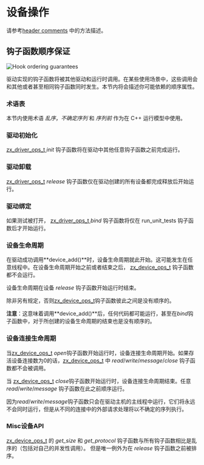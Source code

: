 <!---

# The Device ops

Please refer to the [header comments][device] for descriptions of the methods.

--->

# 设备操作

请参考[header comments][device] 中的方法描述。

<!---

## Hook ordering guarantees

![Hook ordering guarantees](/docs/images/zircon/ddk/driver-hook-ordering.png)

The hooks that a driver implements will be invoked by other drivers and by the
runtime. These invocations in some occasions may occur in parallel with
invocations of other or even the same hook. This section will describe the
ordering properties that you may rely on.

--->

## 钩子函数顺序保证

![Hook ordering guarantees](/docs/images/zircon/ddk/driver-hook-ordering.png)

驱动实现的钩子函数将被其他驱动和运行时调用。在某些使用场景中，这些调用会和其他或者甚至相同钩子函数同时发生。本节内将会描述你可能依赖的顺序属性。

<!---

### Terminology

This section uses the terms *unsequenced*, *indeterminately sequenced*, and
*sequenced before* as they are used in the C++ execution model.

--->

### 术语表

本节内使用术语 *乱序*，*不确定序列* 和 *序列前* 作为在 C++ 运行模型中使用。

<!---

### Driver Initialization

The [zx_driver_ops_t][driver] *init* hook will execute completely before any other
hooks for that driver.

--->

### 驱动初始化

 [zx_driver_ops_t ][driver] *init*  钩子函数将在驱动中其他任意钩子函数之前完成运行。

<!---

### Driver Teardown

The [zx_driver_ops_t][driver] *release* hook will begin execution only after all
devices created by this driver have been released.

--->

### 驱动卸载

[zx_driver_ops_t][driver] *release* 钩子函数仅在驱动创建的所有设备都完成释放后开始运行。

<!---

### Driver Bind

If tests are enabled, the [zx_driver_ops_t][driver] *bind* hook will begin execution only after the
run_unit_tests hook.

--->

### 驱动绑定

如果测试被打开， [zx_driver_ops_t ][driver]  *bind* 钩子函数将仅在 run_unit_tests 钩子函数后才开始运行。

<!---

### Device Lifecycle

The device lifecycle begins when some driver successfully invokes **device_add()**. This may
occur on any thread. No [zx_device_ops_t][device] hooks will run before the
device's lifecycle has begun or after it has ended.

The device lifecycle ends when the device's *release* hook has begun executing.

The [zx_device_ops_t][device] hooks are unsequenced with respect to each other
unless otherwise specified.

**Note**: This means that any code that occurs after a call to **device_add()**, even in *bind* hooks,
is unsequenced with respect to the end of the created device's lifecycle.

--->

### 设备生命周期

在驱动成功调用**device_add()**时，设备生命周期就此开始。这可能发生在任意线程中。在设备生命周期开始之前或者结束之后， [zx_device_ops_t][device] 钩子函数都不会运行。

设备生命周期在设备 *release* 钩子函数开始运行时结束。

除非另有规定，否则[zx_device_ops_t][device]钩子函数彼此之间是没有顺序的。

**注意**：这意味着调用**device_add()**后，任何代码都可能运行，甚至在*bind*钩子函数中，对于所创建的设备生命周期的结束也是没有顺序的。

<!---

### Device Connection Lifecycle

A device connection lifecycle begins when the [zx_device_ops_t][device] *open* hook begins
executing. None of the [zx_device_ops_t][device] *read*/*write*/*message*/*close* hooks
will be invoked if the number of alive device connections is 0.

A device connection lifecycle ends when the [zx_device_ops_t][device] *close* hook
begins executing. Any execution of *read*/*write*/*message* hooks is sequenced before
this.

Since the *read*/*write*/*message* hooks only execute on the driver host's main thread,
they will never be executed concurrently but the processing of outstanding requests from
different connections will be indeterminately sequenced.

--->

### 设备连接生命周期

当[zx_device_ops_t][device] *open*钩子函数开始运行时，设备连接生命周期开始。如果存活设备连接数为0的话，[zx_device_ops_t][device] 中 *read*/*write*/*message*/*close* 钩子函数都不会被调用。

当 [zx_device_ops_t][device] *close*钩子函数开始运行时，设备连接生命周期结束。任意*read*/*write*/*message* 钩子函数在此之前顺序运行。

因为*read*/*write*/*message*钩子函数只会在驱动主机的主线程中运行，它们将永远不会同时运行，但是从不同的连接中的外部请求处理将以不确定的序列执行。

<!---

### Misc Device APIs

The [zx_device_ops_t][device] *get_size* and *get_protocol* hooks are
unsequenced with respect to all hooks (including concurrent invocations of themselves).
The one exception to this is that they are sequenced before the *release* hook.

--->

### Misc设备API

[zx_device_ops_t][device] 的 *get_size*  和  *get_protocol* 钩子函数与所有钩子函数相比是乱序的（包括对自己的并发性调用）。
但是唯一例外为在 *release* 钩子函数之前被排序。

[device]: /src/lib/ddk/include/lib/ddk/device.h
[driver]: /src/lib/ddk/include/lib/ddk/driver.h

